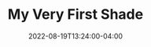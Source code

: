 ---
title: "My Very First Shade"
series: "First"
date: 2022-08-19T13:24:00-04:00
tags: ["foo", "bar"]
homepage: true
draft: true
---